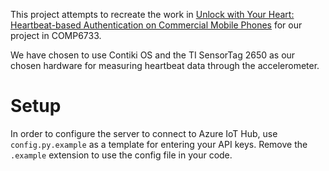 This project attempts to recreate the work in [Unlock with Your Heart: Heartbeat-based Authentication on Commercial Mobile Phones](https://doi.org/10.1145/3264950) for our project in COMP6733.

We have chosen to use Contiki OS and the TI SensorTag 2650 as our chosen hardware for measuring heartbeat data through the accelerometer. 

# Setup

In order to configure the server to connect to Azure IoT Hub, use `config.py.example` as a template for entering your API keys. Remove the `.example` extension to use the config file in your code. 